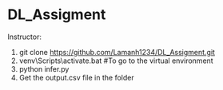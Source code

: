 # DL_Assigment

Instructor:
1. git clone https://github.com/Lamanh1234/DL_Assigment.git
2. venv\Scripts\activate.bat #To go to the virtual environment
3. python infer.py
4. Get the output.csv file in the folder
